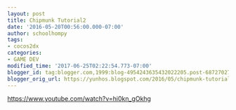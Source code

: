 ```yaml
---
layout: post
title: Chipmunk Tutorial2
date: '2016-05-20T00:56:00.000-07:00'
author: schoolhompy
tags:
- cocos2dx
categories:
- GAME DEV
modified_time: '2017-06-25T02:22:54.773-07:00'
blogger_id: tag:blogger.com,1999:blog-4954243635432022205.post-6872702777458520876
blogger_orig_url: https://yunhos.blogspot.com/2016/05/chipmunk-tutorial2.html
---
```


https://www.youtube.com/watch?v=hi0kn_gOkhg
